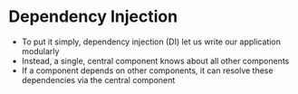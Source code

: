 # Dependency Injection

* To put it simply, dependency injection (DI) let us write our application modularly
* Instead, a single, central component knows about all other components
* If a component depends on other components, it can resolve these dependencies via the central component